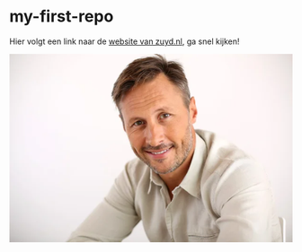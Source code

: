 # my-first-repo

Hier volgt een link naar de [website van zuyd.nl](https://zuyd.nl), ga snel kijken!

![a dummy picture](image/stockfoto.jpg)
